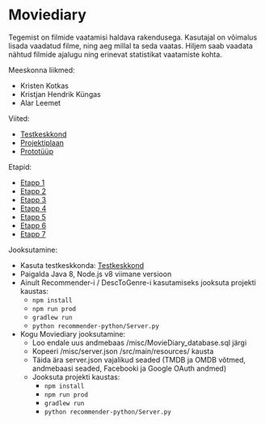 # Moviediary

Tegemist on filmide vaatamisi haldava rakendusega. Kasutajal on võimalus lisada vaadatud filme, ning aeg millal ta seda vaatas. Hiljem saab vaadata nähtud filmide ajalugu ning erinevat statistikat vaatamiste kohta. 

Meeskonna liikmed:
- Kristen Kotkas
- Kristjan Hendrik Küngas
- Alar Leemet

Viited:
- [Testkeskkond](https://movies.kyngas.eu)  
- [Projektiplaan](https://github.com/kristenkotkas/moviediary/wiki/Projektiplaan)
- [Prototüüp](https://github.com/kristenkotkas/moviediary/wiki/Protot%C3%BC%C3%BCp)

Etapid:
- [Etapp 1](https://github.com/kristenkotkas/moviediary/wiki/Etapp-1)
- [Etapp 2](https://github.com/kristenkotkas/moviediary/wiki/Etapp-2)
- [Etapp 3](https://github.com/kristenkotkas/moviediary/wiki/Etapp-3)
- [Etapp 4](https://github.com/kristenkotkas/moviediary/wiki/Etapp-4)
- [Etapp 5](https://github.com/kristenkotkas/moviediary/wiki/Etapp-5)
- [Etapp 6](https://github.com/kristenkotkas/moviediary/wiki/Etapp-6)
- [Etapp 7](https://github.com/kristenkotkas/moviediary/wiki/Etapp-7)

Jooksutamine:
- Kasuta testkeskkonda: [Testkeskkond](https://movies.kyngas.eu)  
- Paigalda Java 8, Node.js v8 viimane versioon
- Ainult Recommender-i / DescToGenre-i kasutamiseks jooksuta projekti kaustas:  
  - ```npm install``` 
  - ```npm run prod```
  - ```gradlew run```
  - ```python recommender-python/Server.py```
- Kogu Moviediary jooksutamine:
  - Loo endale uus andmebaas /misc/MovieDiary_database.sql järgi
  - Kopeeri /misc/server.json /src/main/resources/ kausta
  - Täida ära server.json vajalikud seaded (TMDB ja OMDB võtmed, andmebaasi seaded, Facebooki ja Google OAuth andmed)
  - Jooksuta projekti kaustas:
    - ```npm install``` 
    - ```npm run prod```
    - ```gradlew run```
    - ```python recommender-python/Server.py```
